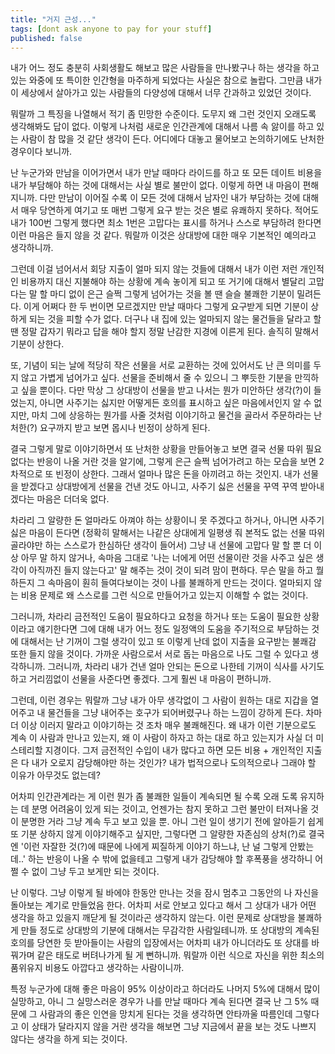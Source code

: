 ```yaml
---
title: "거지 근성..."
tags: [dont ask anyone to pay for your stuff]
published: false
---
```


내가 어느 정도 충분히 사회생활도 해보고 많은 사람들을 만나봤구나 하는 생각을 하고 있는 와중에 또 특이한 인간형을 마주하게 되었다는 사실은 참으로 놀랍다. 그만큼 내가 이 세상에서 살아가고 있는 사람들의 다양성에 대해서 너무 간과하고 있었던 것이다.

뭐랄까 그 특징을 나열해서 적기 좀 민망한 수준이다. 도무지 왜 그런 것인지 오래도록 생각해봐도 답이 없다. 이렇게 나처럼 새로운 인간관계에 대해서 나름 속 앓이를 하고 있는 사람이 참 많을 것 같단 생각이 든다. 어디에다 대놓고 물어보고 논의하기에도 난처한 경우이다 보니까. 

난 누군가와 만남을 이어가면서 내가 만날 때마다 라이드를 하고 또 모든 데이트 비용을 내가 부담해야 하는 것에 대해서는 사실 별로 불만이 없다. 이렇게 하면 내 마음이 편해지니까. 다만 만남이 이어질 수록 이 모든 것에 대해서 남자인 내가 부담하는 것에 대해서 매우 당연하게 여기고 또 매번 그렇게 요구 받는 것은 별로 유쾌하지 못하다. 적어도 내가 100번 그렇게 했다면 최소 1번은 고맙다는 표시를 하거나 스스로 부담하려 한다면 이런 마음은 들지 않을 것 같다. 뭐랄까 이것은 상대방에 대한 매우 기본적인 예의라고 생각하니까. 

그런데 이걸 넘어서서 회당 지출이 얼마 되지 않는 것들에 대해서 내가 이런 저런 개인적인 비용까지 대신 지불해야 하는 상황에 계속 놓이게 되고 또 거기에 대해서 별달리 고맙다는 말 할 마디 없이 은근 슬쩍 그렇게 넘어가는 것을 볼 땐 슬슬 불쾌한 기분이 밀려든다. 이게 어쩌다 한 두 번이면 모르겠지만 만날 때마다 그렇게 요구받게 되면 기분이 상하게 되는 것을 피할 수가 없다. 더구나 내 집에 있는 얼마되지 않는 물건들을 달라고 할 땐 정말 갑자기 뭐라고 답을 해야 할지 정말 난감한 지경에 이른게 된다. 솔직히 말해서 기분이 상한다. 

또, 기념이 되는 날에 적당히 작은 선물을 서로 교환하는 것에 있어서도 난 큰 의미를 두지 않고 가볍게 넘어가고 싶다. 선물을 준비해서 줄 수 있으니 그 뿌듯한 기분을 만끽하고 싶을 뿐이다. 다만 막상 그 상대방이 선물을 받고 나서는 뭔가 미안하단 생각(?)이 들었는지, 아니면 사주기는 싫지만 어떻게든 호의를 표시하고 싶은 마음에서인지 알 수 없지만, 마치 그에 상응하는 뭔가를 사줄 것처럼 이야기하고 물건을 골라서 주문하라는 난처한(?) 요구까지 받고 보면 몹시나 빈정이 상하게 된다.

결국 그렇게 말로 이야기하면서 또 난처한 상황을 만들어놓고 보면 결국 선물 따위 필요없다는 반응이 나올 거란 것을 알기에, 그렇게 은근 슬쩍 넘어가려고 하는 모습을 보면 2차적으로 또 빈정이 상한다. 그래서 얼마나 많은 돈을 아끼려고 하는 것인지. 내가 선물을 받겠다고 상대방에게 선물을 건낸 것도 아니고, 사주기 싫은 선물을 꾸역 꾸역 받아내겠다는 마음은 더더욱 없다. 

차라리 그 알량한 돈 얼마라도 아껴야 하는 상황이니 못 주겠다고 하거나, 아니면 사주기 싫은 마음이 든다면 (정확히 말해서는 나같은 상대에게 일평생 줘 본적도 없는 선물 따위 골라야만 하는 스스로가 한심하단 생각이 들어서) 그냥 내 선물에 고맙다 말 할 뿐 더 이상 아무 말 하지 않거나, 속마음 그대로 '나는 너에게 어떤 선물이란 것을 사주고 싶은 생각이 아직까진 들지 않는다고' 말 해주는 것이 것이 되려 맘이 편하다. 무슨 말을 하고 뭘 하든지 그 속마음이 훤히 들여다보이는 것이 나를 불쾌하게 만드는 것이다. 얼마되지 않는 비용 문제로 왜 스스로를 그런 식으로 만들어가고 있는지 이해할 수 없는 것이다.

그러니까, 차라리 금전적인 도움이 필요하다고 요청을 하거나 또는 도움이 필요한 상황이라고 얘기한다면 그에 대해 내가 어느 정도 일정액의 도움을 주기적으로 부담하는 것에 대해서는 난 기꺼이 그럴 생각이 있고 또 이렇게 난데 없이 지출을 요구받는 불쾌감 또한 들지 않을 것이다. 가까운 사람으로서 서로 돕는 마음으로 나도 그럴 수 있다고 생각하니까. 그러니까, 차라리 내가 건낸 얼마 안되는 돈으로 나한테 기꺼이 식사를 사기도 하고 거리낌없이 선물을 사준다면 좋겠다. 그게 훨씬 내 마음이 편하니까.

그런데, 이런 경우는 뭐랄까 그냥 내가 아무 생각없이 그 사람이 원하는 대로 지갑을 열어주고 내 물건들을 그냥 내어주는 호구가 되어버렸구나 하는 느낌이 강하게 든다. 차마 더 이상 이러지 말라고 이야기하는 것 조차 매우 불쾌해진다. 왜 내가 이런 기분으로도 계속 이 사람과 만나고 있는지, 왜 이 사람이 하자고 하는 대로 하고 있는지가 사실 더 미스테리할 지경이다. 그저 금전적인 수입이 내가 많다고 하면 모든 비용 + 개인적인 지출은 다 내가 오로지 감당해야만 하는 것인가? 내가 법적으로나 도의적으로나 그래야 할 이유가 아무것도 없는데?

어차피 인간관계라는 게 이런 뭔가 좀 불쾌한 일들이 계속되면 될 수록 오래 도록 유지하는 데 분명 어려움이 있게 되는 것이고, 언젠가는 참지 못하고 그런 불만이 터져나올 것이 분명한 거라 그냥 계속 두고 보고 있을 뿐. 아니 그런 일이 생기기 전에 알아듣기 쉽게 또 기분 상하지 않게 이야기해주고 싶지만, 그렇다면 그 알량한 자존심의 상처(?)로 결국엔 '이런 자잘한 것(?)에 때문에 나에게 찌질하게 이야기 하느냐, 난 널 그렇게 안봤는데..' 하는 반응이 나올 수 밖에 없을테고 그렇게 내가 감당해야 할 후폭풍을 생각하니 어쩔 수 없이 그냥 두고 보게만 되는 것이다. 

난 이렇다. 그냥 이렇게 될 바에야 한동안 만나는 것을 잠시 멈추고 그동안의 나 자신을 돌아보는 계기로 만들었음 한다. 어차피 서로 안보고 있다고 해서 그 상대가 내가 어떤 생각을 하고 있을지 깨닫게 될 것이라곤 생각하지 않는다. 이런 문제로 상대방을 불쾌하게 만들 정도로 상대방의 기분에 대해서는 무감각한 사람일테니까. 또 상대방의 계속된 호의를 당연한 듯 받아들이는 사람의 입장에서는 어차피 내가 아니더라도 또 상대를 바꿔가며 같은 태도로 버텨나가게 될 게 뻔하니까. 뭐랄까 이런 식으로 자신을 위한 최소의 품위유지 비용도 아깝다고 생각하는 사람이니까.

특정 누군가에 대해 좋은 마음이 95% 이상이라고 하더라도 나머지 5%에 대해서 많이 실망하고, 아니 그 실망스러운 경우가 나를 만날 때마다 계속 된다면 결국 난 그 5% 때문에 그 사람과의 좋은 인연을 망치게 된다는 것을 생각하면 안타까울 따름인데 그렇다고 이 상태가 달라지지 않을 거란 생각을 해보면 그냥 지금에서 끝을 보는 것도 나쁘지 않다는 생각을 하게 되는 것이다.
